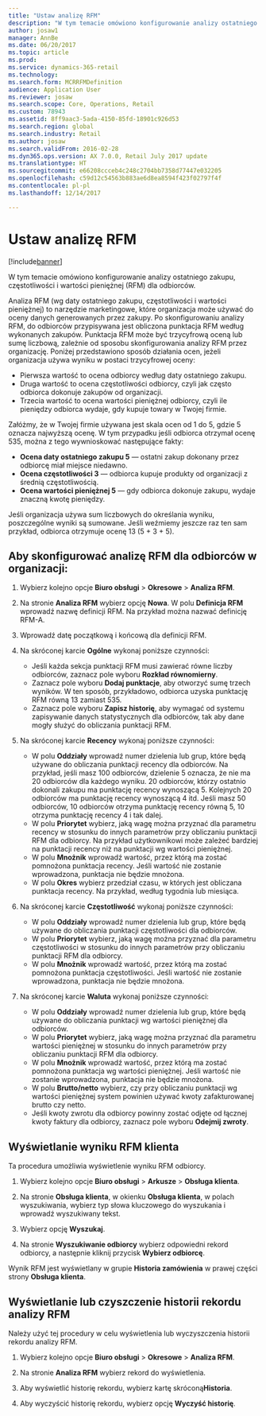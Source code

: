 ```yaml
---
title: "Ustaw analizę RFM"
description: "W tym temacie omówiono konfigurowanie analizy ostatniego zakupu, częstotliwości i wartości pieniężnej (RFM) dla odbiorców."
author: josaw1
manager: AnnBe
ms.date: 06/20/2017
ms.topic: article
ms.prod: 
ms.service: dynamics-365-retail
ms.technology: 
ms.search.form: MCRRFMDefinition
audience: Application User
ms.reviewer: josaw
ms.search.scope: Core, Operations, Retail
ms.custom: 78943
ms.assetid: 8ff9aac3-5ada-4150-85fd-18901c926d53
ms.search.region: global
ms.search.industry: Retail
ms.author: josaw
ms.search.validFrom: 2016-02-28
ms.dyn365.ops.version: AX 7.0.0, Retail July 2017 update
ms.translationtype: HT
ms.sourcegitcommit: e66208ccceb4c248c2704bb7358d77447e032205
ms.openlocfilehash: c59d12c54563b883ae6d8ea8594f423f02797f4f
ms.contentlocale: pl-pl
ms.lasthandoff: 12/14/2017

---
```


# <a name="set-up-rfm-analysis"></a>Ustaw analizę RFM

[!include[banner](includes/banner.md)]


W tym temacie omówiono konfigurowanie analizy ostatniego zakupu, częstotliwości i wartości pieniężnej (RFM) dla odbiorców.

Analiza RFM (wg daty ostatniego zakupu, częstotliwości i wartości pieniężnej) to narzędzie marketingowe, które organizacja może używać do oceny danych generowanych przez zakupy. Po skonfigurowaniu analizy RFM, do odbiorców przypisywana jest obliczona punktacja RFM według wykonanych zakupów. Punktacja RFM może być trzycyfrową oceną lub sumę liczbową, zależnie od sposobu skonfigurowania analizy RFM przez organizację. Poniżej przedstawiono sposób działania ocen, jeżeli organizacja używa wyniku w postaci trzycyfrowej oceny:

- Pierwsza wartość to ocena odbiorcy według daty ostatniego zakupu. 
- Druga wartość to ocena częstotliwości odbiorcy, czyli jak często odbiorca dokonuje zakupów od organizacji. 
- Trzecia wartość to ocena wartości pieniężnej odbiorcy, czyli ile pieniędzy odbiorca wydaje, gdy kupuje towary w Twojej firmie. 

Załóżmy, że w Twojej firmie używana jest skala ocen od 1 do 5, gdzie 5 oznacza najwyższą ocenę. W tym przypadku jeśli odbiorca otrzymał ocenę 535, można z tego wywnioskować następujące fakty:

-   **Ocena daty ostatniego zakupu 5** — ostatni zakup dokonany przez odbiorcę miał miejsce niedawno.
-   **Ocena częstotliwości 3** — odbiorca kupuje produkty od organizacji z średnią częstotliwością.
-   **Ocena wartości pieniężnej 5** — gdy odbiorca dokonuje zakupu, wydaje znaczną kwotę pieniędzy.

Jeśli organizacja używa sum liczbowych do określania wyniku, poszczególne wyniki są sumowane. Jeśli weźmiemy jeszcze raz ten sam przykład, odbiorca otrzymuje ocenę 13 (5 + 3 + 5).

## <a name="to-set-up-rfm-analysis-for-the-customers-in-your-organization"></a>Aby skonfigurować analizę RFM dla odbiorców w organizacji:

1.  Wybierz kolejno opcje **Biuro obsługi** > **Okresowe** > **Analiza RFM**.

2.  Na stronie **Analiza RFM** wybierz opcję **Nowa**. W polu **Definicja RFM** wprowadź nazwę definicji RFM. Na przykład można nazwać definicję RFM-A.

3.  Wprowadź datę początkową i końcową dla definicji RFM.

4.  Na skróconej karcie **Ogólne** wykonaj poniższe czynności: 
    - Jeśli każda sekcja punktacji RFM musi zawierać równe liczby odbiorców, zaznacz pole wyboru **Rozkład równomierny**. 
    - Zaznacz pole wyboru **Dodaj punktacje**, aby otworzyć sumę trzech wyników. W ten sposób, przykładowo, odbiorca uzyska punktację RFM równą 13 zamiast 535. 
    - Zaznacz pole wyboru **Zapisz historię**, aby wymagać od systemu zapisywanie danych statystycznych dla odbiorców, tak aby dane mogły służyć do obliczania punktacji RFM.
  
5.  Na skróconej karcie **Recency** wykonaj poniższe czynności: 
    - W polu **Oddziały** wprowadź numer dzielenia lub grup, które będą używane do obliczania punktacji recency dla odbiorców. Na przykład, jeśli masz 100 odbiorców, dzielenie 5 oznacza, że nie ma 20 odbiorców dla każdego wyniku. 20 odbiorców, którzy ostatnio dokonali zakupu ma punktację recency wynoszącą 5. Kolejnych 20 odbiorców ma punktację recency wynoszącą 4 itd. Jeśli masz 50 odbiorców, 10 odbiorców otrzyma punktację recency równą 5, 10 otrzyma punktację recency 4 i tak dalej. 
    - W polu **Priorytet** wybierz, jaką wagę można przyznać dla parametru recency w stosunku do innych parametrów przy obliczaniu punktacji RFM dla odbiorcy. Na przykład użytkownikowi może zależeć bardziej na punktacji recency niż na punktacji wg wartości pieniężnej. 
    - W polu **Mnożnik** wprowadź wartość, przez którą ma zostać pomnożona punktacja recency. Jeśli wartość nie zostanie wprowadzona, punktacja nie będzie mnożona. 
    - W polu **Okres** wybierz przedział czasu, w których jest obliczana punktacja recency. Na przykład, według tygodnia lub miesiąca.
   
6.  Na skróconej karcie **Częstotliwość** wykonaj poniższe czynności: 
    - W polu **Oddziały** wprowadź numer dzielenia lub grup, które będą używane do obliczania punktacji częstotliwości dla odbiorców. 
    - W polu **Priorytet** wybierz, jaką wagę można przyznać dla parametru częstotliwości w stosunku do innych parametrów przy obliczaniu punktacji RFM dla odbiorcy. 
    - W polu **Mnożnik** wprowadź wartość, przez którą ma zostać pomnożona punktacja częstotliwości. Jeśli wartość nie zostanie wprowadzona, punktacja nie będzie mnożona.
   
7.  Na skróconej karcie **Waluta** wykonaj poniższe czynności: 
    - W polu **Oddziały** wprowadź numer dzielenia lub grup, które będą używane do obliczania punktacji wg wartości pieniężnej dla odbiorców. 
    - W polu **Priorytet** wybierz, jaką wagę można przyznać dla parametru wartości pieniężnej w stosunku do innych parametrów przy obliczaniu punktacji RFM dla odbiorcy. 
    - W polu **Mnożnik** wprowadź wartość, przez którą ma zostać pomnożona punktacja wg wartości pieniężnej. Jeśli wartość nie zostanie wprowadzona, punktacja nie będzie mnożona. 
    - W polu **Brutto/netto** wybierz, czy przy obliczaniu punktacji wg wartości pieniężnej system powinien używać kwoty zafakturowanej brutto czy netto. 
    - Jeśli kwoty zwrotu dla odbiorcy powinny zostać odjęte od łącznej kwoty faktury dla odbiorcy, zaznacz pole wyboru **Odejmij zwroty**. 
 
## <a name="view-a-customers-rfm-score"></a>Wyświetlanie wyniku RFM klienta
Ta procedura umożliwia wyświetlenie wyniku RFM odbiorcy. 

1.  Wybierz kolejno opcje **Biuro obsługi** > **Arkusze** > **Obsługa klienta**. 

2.  Na stronie **Obsługa klienta**, w okienku **Obsługa klienta**, w polach wyszukiwania, wybierz typ słowa kluczowego do wyszukania i wprowadź wyszukiwany tekst.

3.  Wybierz opcję **Wyszukaj**.

4.  Na stronie **Wyszukiwanie odbiorcy** wybierz odpowiedni rekord odbiorcy, a następnie kliknij przycisk **Wybierz odbiorcę**. 

Wynik RFM jest wyświetlany w grupie **Historia zamówienia** w prawej części strony **Obsługa klienta**. 

## <a name="view-or-clear-the-history-of-an-rfm-analysis-record"></a>Wyświetlanie lub czyszczenie historii rekordu analizy RFM
Należy użyć tej procedury w celu wyświetlenia lub wyczyszczenia historii rekordu analizy RFM. 

1.  Wybierz kolejno opcje **Biuro obsługi** > **Okresowe** > **Analiza RFM**.

2.  Na stronie **Analiza RFM** wybierz rekord do wyświetlenia.

3.  Aby wyświetlić historię rekordu, wybierz kartę skróconą**Historia**.

4.  Aby wyczyścić historię rekordu, wybierz opcję **Wyczyść historię**.

